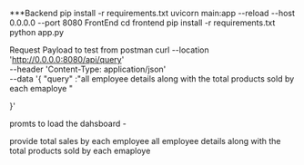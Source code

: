 ***Backend 
    pip install -r requirements.txt
    uvicorn main:app --reload --host 0.0.0.0 --port 8080
FrontEnd
    cd frontend
    pip install -r requirements.txt
    python app.py
    
 Request Payload to test from postman 
   curl --location 'http://0.0.0.0:8080/api/query' \
--header 'Content-Type: application/json' \
--data '{
    "query" :"all employee details along with the total products sold by each emaploye "

}'

promts to load the dahsboard - 

 provide total sales by each employee
 all employee details along with the total products sold by each emaploye 


 


    

